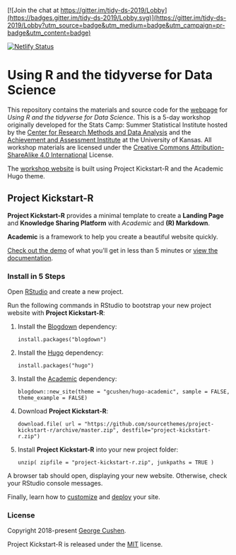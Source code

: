 [![Join the chat at https://gitter.im/tidy-ds-2019/Lobby](https://badges.gitter.im/tidy-ds-2019/Lobby.svg)](https://gitter.im/tidy-ds-2019/Lobby?utm_source=badge&utm_medium=badge&utm_campaign=pr-badge&utm_content=badge)

[![Netlify Status](https://api.netlify.com/api/v1/badges/f5aa3527-d363-44db-9289-3998f2e0f8f2/deploy-status)](https://app.netlify.com/sites/fervent-lovelace-c93802/deploys)

# Using R and the tidyverse for Data Science

This repository contains the materials and source code for the [webpage](https://tidy-ds.wjakethompson.com) for *Using R and the tidyverse for Data Science*. This is a 5-day workshop originally developed for the Stats Camp: Summer Statistical Institute hosted by the [Center for Research Methods and Data Analysis](https://crmda.ku.edu) and the [Achievement and Assessment Institute](https://aai.ku.edu) at the University of Kansas. All workshop materials are licensed under the [Creative Commons Attribution-ShareAlike 4.0 International](https://creativecommons.org/licenses/by-sa/4.0/) License.

The [workshop website](https://tidy-ds.wjakethompson.com) is built using Project Kickstart-R and the Academic Hugo theme.


## Project Kickstart-R

**Project Kickstart-R** provides a minimal template to create a **Landing Page** and **Knowledge Sharing Platform** with *Academic* and **(R) Markdown**.

**Academic** is a framework to help you create a beautiful website quickly.

[Check out the demo](https://sourcethemes.com/academic/) of what you'll get in less than 5 minutes or [view the documentation](https://sourcethemes.com/academic/docs/).


### Install in 5 Steps

Open [RStudio](https://www.rstudio.com/products/rstudio/) and create a new project.

Run the following commands in RStudio to bootstrap your new project website with **Project Kickstart-R**:

1. Install the [Blogdown](https://bookdown.org/yihui/blogdown/) dependency:

    `install.packages("blogdown")`

2. Install the [Hugo](https://gohugo.io/) dependency:

    `install.packages("hugo")`

3. Install the [Academic](https://sourcethemes.com/academic/) dependency:

    `blogdown::new_site(theme = "gcushen/hugo-academic", sample = FALSE, theme_example = FALSE)`

4. Download **Project Kickstart-R**:

    `download.file( url = "https://github.com/sourcethemes/project-kickstart-r/archive/master.zip", destfile="project-kickstart-r.zip")`

5. Install **Project Kickstart-R** into your new project folder:

    `unzip( zipfile = "project-kickstart-r.zip", junkpaths = TRUE )`

A browser tab should open, displaying your new website. Otherwise, check your RStudio console messages.

Finally, learn how to [customize](https://sourcethemes.com/academic/docs/get-started/) and [deploy](https://sourcethemes.com/academic/docs/deployment/) your site.


### License

Copyright 2018-present [George Cushen](https://georgecushen.com).

Project Kickstart-R is released under the [MIT](https://github.com/sourcethemes/project-kickstart-r/blob/master/LICENSE.md) license.

